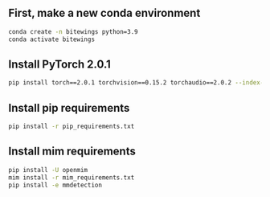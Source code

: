 ## First, make a new conda environment
```bash
conda create -n bitewings python=3.9
conda activate bitewings
```

## Install PyTorch 2.0.1
```bash
pip install torch==2.0.1 torchvision==0.15.2 torchaudio==2.0.2 --index-url https://download.pytorch.org/whl/cu118
```

## Install pip requirements
```bash
pip install -r pip_requirements.txt
```

## Install mim requirements
```bash
pip install -U openmim
mim install -r mim_requirements.txt
pip install -e mmdetection
```
